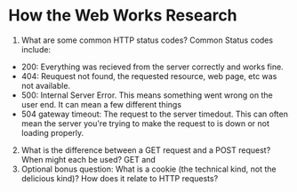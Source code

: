 # How the Web Works Research

1. What are some common HTTP status codes?
Common Status codes include: 
 * 200: Everything was recieved from the server correctly and works fine. 
 * 404: Reuquest not found, the requested resource, web page, etc was not available. 
 * 500: Internal Server Error. This means something went wrong on the user end. It can mean a few different things
 * 504 gateway timeout: The request to the server timedout. This can often mean the server you're trying to make the request to is down or not loading properly. 

2. What is the difference between a GET request and a POST request? When might each be used?
GET and 
3. Optional bonus question: What is a cookie (the technical kind, not the delicious kind)? How does it relate to HTTP requests?